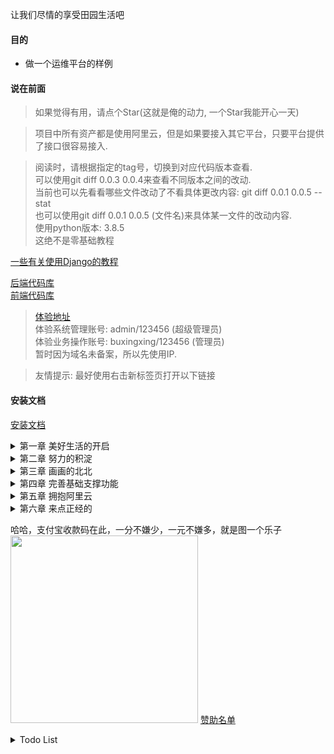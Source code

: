 让我们尽情的享受田园生活吧


#### 目的
* 做一个运维平台的样例


#### 说在前面
> 如果觉得有用，请点个Star(这就是俺的动力, 一个Star我能开心一天)  

> 项目中所有资产都是使用阿里云，但是如果要接入其它平台，只要平台提供了接口很容易接入.  

> 阅读时，请根据指定的tag号，切换到对应代码版本查看.  
> 可以使用git diff 0.0.3 0.0.4来查看不同版本之间的改动.  
> 当前也可以先看看哪些文件改动了不看具体更改内容: git diff 0.0.1 0.0.5 --stat  
> 也可以使用git diff 0.0.1 0.0.5 (文件名)来具体某一文件的改动内容.  
> 使用python版本: 3.8.5  
> 这绝不是零基础教程  

[一些有关使用Django的教程](https://github.com/bxxfighting/big-talk-django)  

[后端代码库](https://github.com/bxxfighting/rurality)  
[前端代码库](https://github.com/bxxfighting/enjoy)  

> [体验地址](http://39.105.71.60)  
> 体验系统管理账号: admin/123456 (超级管理员)  
> 体验业务操作账号: buxingxing/123456 (管理员)  
> 暂时因为域名未备案，所以先使用IP.  

> 友情提示: 最好使用右击新标签页打开以下链接  

#### 安装文档
[安装文档](https://github.com/bxxfighting/rurality/blob/master/INSTALL.md)  

<details>
<summary>第一章 美好生活的开启</summary>
<pre><code>
<a target="_blank" href="https://github.com/bxxfighting/rurality/blob/master/how/to/do/1/1.md">第一节 开启美好生活</a>
<a target="_blank" href="https://github.com/bxxfighting/rurality/blob/master/how/to/do/1/2.md">第二节 增加常用的工具方法</a>
<a target="_blank" href="https://github.com/bxxfighting/rurality/blob/master/how/to/do/1/3.md">第三节 增加基础错误及基础类型校验</a>
<a target="_blank" href="https://github.com/bxxfighting/rurality/blob/master/how/to/do/1/4.md">第四节 根据自己的需求删减django中间件及apps</a>
<a target="_blank" href="https://github.com/bxxfighting/rurality/blob/master/how/to/do/1/5.md">第五节 定制自己的基础model</a>
<a target="_blank" href="https://github.com/bxxfighting/rurality/blob/master/how/to/do/1/6.md">第六节 定制自己的基础api</a>
<a target="_blank" href="https://github.com/bxxfighting/rurality/blob/master/how/to/do/1/7.md">第七节 增加依赖管理</a>
<a target="_blank" href="https://github.com/bxxfighting/rurality/blob/master/how/to/do/1/8.md">第八节 定义用户model</a>
<a target="_blank" href="https://github.com/bxxfighting/rurality/blob/master/how/to/do/1/9.md">第九节 角色与部门</a>
<a target="_blank" href="https://github.com/bxxfighting/rurality/blob/master/how/to/do/1/10.md">第十节 模块与权限</a>
<a target="_blank" href="https://github.com/bxxfighting/rurality/blob/master/how/to/do/1/11.md">第十一节 基础操作model对象方法</a>
<a target="_blank" href="https://github.com/bxxfighting/rurality/blob/master/how/to/do/1/12.md">第十二节 配置数据库</a>
<a target="_blank" href="https://github.com/bxxfighting/rurality/blob/master/how/to/do/1/13.md">第十三节 跨域配置</a>
<a target="_blank" href="https://github.com/bxxfighting/rurality/blob/master/how/to/do/1/14.md">第十四节 创建超级管理员账号</a>
<a target="_blank" href="https://github.com/bxxfighting/rurality/blob/master/how/to/do/1/15.md">第十五节 运行服务(gunicorn)</a>
<a target="_blank" href="https://github.com/bxxfighting/rurality/blob/master/how/to/do/1/16.md">第十六节 第一个接口：登录</a>
</code></pre>
</details>

<details>
<summary>第二章 努力的积淀</summary>
<pre><code>
<a target="_blank" href="https://github.com/bxxfighting/enjoy/blob/master/how/to/do/1.md">第一节 开辟新战场</a>
<a target="_blank" href="https://github.com/bxxfighting/rurality/blob/master/how/to/do/2/1.md">第二节 模块基础接口</a>
<a target="_blank" href="https://github.com/bxxfighting/rurality/blob/master/how/to/do/2/2.md">第三节 权限基础接口</a>
<a target="_blank" href="https://github.com/bxxfighting/rurality/blob/master/how/to/do/2/3.md">第四节 部门基础接口</a>
<a target="_blank" href="https://github.com/bxxfighting/rurality/blob/master/how/to/do/2/4.md">第五节 角色基础接口</a>
<a target="_blank" href="https://github.com/bxxfighting/rurality/blob/master/how/to/do/2/5.md">第六节 用户基础接口</a>
<a target="_blank" href="https://github.com/bxxfighting/rurality/blob/master/how/to/do/2/6.md">第七节 接口并发请求锁</a>
<a target="_blank" href="https://github.com/bxxfighting/rurality/blob/master/how/to/do/2/7.md">第八节 完善所有接口的并发处理</a>
<a target="_blank" href="https://github.com/bxxfighting/rurality/blob/master/how/to/do/2/8.md">第九节 用户\角色\模块\部门\权限关联关系接口</a>
</code></pre>
</details>
<details>
<summary>第三章 画画的北北</summary>
<pre><code>
<a target="_blank" href="https://github.com/bxxfighting/rurality/blob/master/how/to/do/3/1.md">第一节 前后开工</a>
<a target="_blank" href="https://github.com/bxxfighting/rurality/blob/master/how/to/do/3/2.md">第二节 写一个mod模块玩玩</a>
<a target="_blank" href="https://github.com/bxxfighting/rurality/blob/master/how/to/do/3/3.md">第三节 是时候展示复制粘贴的魅力了</a>
<a target="_blank" href="https://github.com/bxxfighting/rurality/blob/master/how/to/do/3/4.md">第四节 继续感受复制粘贴的强大</a>
<a target="_blank" href="https://github.com/bxxfighting/rurality/blob/master/how/to/do/3/5.md">第五节 无规矩不成方圆</a>
<a target="_blank" href="https://github.com/bxxfighting/rurality/blob/master/how/to/do/3/6.md">第六节 整点实际的</a>
</code></pre>
</details>
<details>
<summary>第四章 完善基础支撑功能</summary>
<pre><code>
<a target="_blank" href="https://github.com/bxxfighting/rurality/blob/master/how/to/do/4/1.md">第一节 啥系统都得有任务</a>
<a target="_blank" href="https://github.com/bxxfighting/rurality/blob/master/how/to/do/4/2.md">第二节 总得有日志吧?</a>
<a target="_blank" href="https://github.com/bxxfighting/rurality/blob/master/how/to/do/4/3.md">第三节 防背锅手册</a>
</code></pre>
</details>
<details>
<summary>第五章 拥抱阿里云</summary>
<pre><code>
<a target="_blank" href="https://github.com/bxxfighting/rurality/blob/master/how/to/do/5/1.md">第一节 开启阿里云的钥匙</a>
<a target="_blank" href="https://github.com/bxxfighting/rurality/blob/master/how/to/do/5/2.md">第二节 阿里云资产模块管理</a>
<a target="_blank" href="https://github.com/bxxfighting/rurality/blob/master/how/to/do/5/3.md">第三节 阿里云地域、可用区管理</a>
<a target="_blank" href="https://github.com/bxxfighting/rurality/blob/master/how/to/do/5/4.md">第四节 环境管理</a>
<a target="_blank" href="https://github.com/bxxfighting/rurality/blob/master/how/to/do/5/5.md">第五节 先玩玩阿里云ECS</a>
<a target="_blank" href="https://github.com/bxxfighting/rurality/blob/master/how/to/do/5/6.md">第六节 服务配置需要用到的资产模块</a>
<a target="_blank" href="https://github.com/bxxfighting/rurality/blob/master/how/to/do/5/7.md">第七节 服务与ECS有个约会</a>
<a target="_blank" href="https://github.com/bxxfighting/rurality/blob/master/how/to/do/5/8.md">第八节 干SLB</a>
<a target="_blank" href="https://github.com/bxxfighting/rurality/blob/master/how/to/do/5/9.md">第九节 服务关联SLB服务器组</a>
<a target="_blank" href="https://github.com/bxxfighting/rurality/blob/master/how/to/do/5/10.md">第十节 干RDS</a>
<a target="_blank" href="https://github.com/bxxfighting/rurality/blob/master/how/to/do/5/11.md">第十一节 服务关联数据库</a>
<a target="_blank" href="https://github.com/bxxfighting/rurality/blob/master/how/to/do/5/12.md">第十二节 干Redis</a>
<a target="_blank" href="https://github.com/bxxfighting/rurality/blob/master/how/to/do/5/13.md">第十三节 干Mongo</a>
<a target="_blank" href="https://github.com/bxxfighting/rurality/blob/master/how/to/do/5/14.md">第十四节 域名也得管理上</a>
<a target="_blank" href="https://github.com/bxxfighting/rurality/blob/master/how/to/do/5/15.md">第十五节 MQ中选一个写写(RocketMQ)</a>
<a target="_blank" href="https://github.com/bxxfighting/rurality/blob/master/how/to/do/5/16.md">第十六节 便捷万岁</a>
</code></pre>
</details>
<details>
<summary>第六章 来点正经的</summary>
<pre><code>
<a target="_blank" href="https://github.com/bxxfighting/rurality/blob/master/how/to/do/6/1.md">第一节 统一任务管理</a>
<a target="_blank" href="https://github.com/bxxfighting/rurality/blob/master/how/to/do/6/2.md">第二节 引用代码库管理</a>
<a target="_blank" href="https://github.com/bxxfighting/rurality/blob/master/how/to/do/6/3.md">第三节 服务增加编程语言、框架、代码库属性</a>
</code></pre>
</details>

哈哈，支付宝收款码在此，一分不嫌少，一元不嫌多，就是图一个乐子  
<img src="https://github.com/bxxfighting/rurality/blob/master/data/sponsor/images/支付宝收款码.jpeg" width="300" hegiht="300" />
[赞助名单](https://github.com/bxxfighting/rurality/blob/master/data/sponsor/README.md)

<details>
<summary>Todo List</summary>
<pre><code>
<ol>
<li>接入阿里云Redis/RDS/Mongo/Kafka/Rocketmq管理</li>
<li>服务关联jenkins进行部署，采用pipeline加ansible的方式</li>
<li>实现阿里云资源的购买释放以及与服务相关功能进行联动</li>
<li>购买等行为增加审批</li>
<li>统一的任务管理</li>
<li>操作审批</li>
</ol>
</code></pre>
</details>
